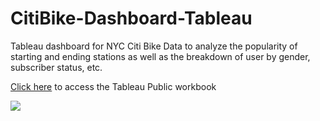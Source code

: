 # CitiBike-Dashboard-Tableau
Tableau dashboard for NYC Citi Bike Data to analyze the popularity of starting and ending stations as well as the breakdown of user by gender, subscriber status, etc.

<a href="https://public.tableau.com/profile/kelvin.deng#!/vizhome/Tableau-Challenge-NYCCitiBike-Kelvin/CityBike202008-202012">Click here</a> to access the Tableau Public workbook

<img src="https://nextcity.org/images/made/NYC_CitiBike_920_613_80.jpg">
